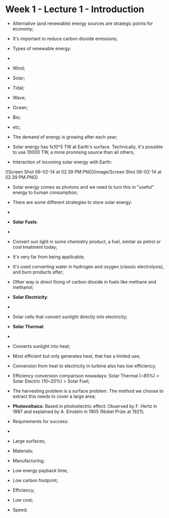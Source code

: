 # Week 1 - Lecture 1 - Introduction

* Alternative (and renewable) energy sources are strategic points for economy;
* It's important to reduce carbon dioxide emissions;
* Types of renewable energy:
*
* Wind;
* Solar;
* Tidal;
* Wave;
* Ocean;
* Bio;
* etc;

* The demand of energy is growing after each year;
* Solar energy has 1x10^5 TW at Earth's surface. Technically, it's possible to use 10000 TW, a more promising source than all others;

* Interaction of incoming solar energy with Earth:

![Screen Shot 06-02-14 at 02.39 PM.PNG](image/Screen Shot 06-02-14 at 02.39 PM.PNG)

* Solar energy comes as photons and we need to turn this in "useful" energy to human consumption;
* There are some different strategies to store solar energy:
*
* **Solar Fuels**:
*
* Convert sun light in some chemistry product, a fuel, similar as petrol or coal treatment today;
* It's very far from being applicable;
* It's used converting water in hydrogen and oxygen (classic electrolysis), and burn products after;
* Other way is direct fixing of carbon dioxide in fuels like methane and methanol;

* **Solar Electricity**:
*
* Solar cells that convert sunlight directly into electricity;

* **Solar Thermal**:
*
* Converts sunlight into heat;
* Most efficient but only generates heat, that has a limited use;
* Conversion from heat to electricity in turbine also has low efficiency;

* Efficiency conversion comparison nowadays: Solar Thermal (~85%) > Solar Electric (10~20%) > Solar Fuel;
* The harvesting problem is a surface problem. The method we choose to extract this needs to cover a large area;
* **Photovoltaics**: Based in photoelectric effect: Observed by F. Hertz in 1887 and explained by A. Einstein in 1905 (Nobel Prize at 1921);

* Requirements for success:
*
* Large surfaces;
* Materials;
* Manufacturing;
* Low energy payback time;
* Low carbon footprint;
* Efficiency;
* Low cost;
* Speed;

